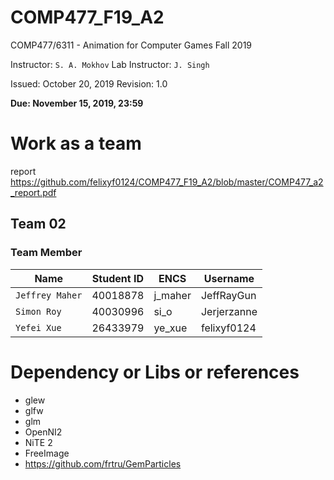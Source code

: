# COMP477_F19_A2
COMP477/6311  -  Animation for Computer Games Fall 2019

Instructor: `S. A. Mokhov`
Lab Instructor: `J. Singh`

Issued: October 20, 2019 
Revision: 1.0 

**Due: November 15, 2019, 23:59**

# Work as a team
report https://github.com/felixyf0124/COMP477_F19_A2/blob/master/COMP477_a2_report.pdf

## Team 02

### Team Member
| Name | Student ID | ENCS | Username |
| --- | --- | --- | --- |
| `Jeffrey Maher`| 40018878 | j_maher | JeffRayGun |
| `Simon Roy` | 40030996 | si_o | Jerjerzanne |
| `Yefei Xue` | 26433979 | ye_xue | felixyf0124 |


# Dependency or Libs or references

 - glew
 - glfw
 - glm
 - OpenNI2
 - NiTE 2
 - FreeImage
 - https://github.com/frtru/GemParticles
